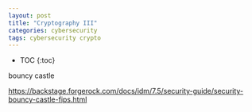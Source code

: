 ```yaml
---
layout: post
title: "Cryptography III"
categories: cybersecurity
tags: cybersecurity crypto
---
```


* TOC
{:toc}



bouncy castle

https://backstage.forgerock.com/docs/idm/7.5/security-guide/security-bouncy-castle-fips.html


